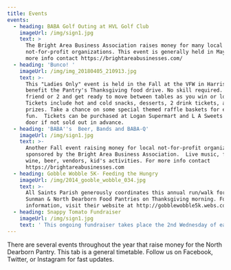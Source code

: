 ```yaml
---
title: Events
events:
  - heading: BABA Golf Outing at HVL Golf Club
    imageUrl: /img/sign1.jpg
    text: >
      The Bright Area Business Association raises money for many local
      not-for-profit organizations. This event is generally held in May.  For
      more info contact https://brightareabusinesses.com/
  - heading: 'Bunco! '
    imageUrl: /img/img_20180405_210913.jpg
    text: >-
      This "Ladies Only" event is held in the Fall at the VFW in Harrison, OH to
      benefit the Pantry's Thanksgiving food drive. No skill required.  Bring a
      friend or 2 and get ready to move between tables as you win or lose. 
      Tickets include hot and cold snacks, desserts, 2 drink tickets, and door
      prizes. Take a chance on some special themed raffle baskets for even more
      fun.  Tickets can be purchased at Logan Supermart and L A Sweets or at the
      door if not sold out in advance.
  - heading: 'BABA''s  Beer, Bands and BABA-Q'
    imageUrl: /img/sign1.jpg
    text: >-
      Another Fall event raising money for local not-for-profit organizations
      sponsored by the Bright Area Business Association.  Live music, food,
      wine, beer, vendors, kid's activities. For more info contact
      https://brightareabusinesses.com  
  - heading: Gobble Wobble 5K- Feeding the Hungry
    imageUrl: /img/2014_gooble_wobble_034.jpg
    text: >-
      All Saints Parish generously coordinates this annual run/walk for the
      Sunman & North Dearborn Food Pantries on Thanksgiving morning. For more
      information, visit their website at http://gobblewobble5k.webs.com/
  - heading: Snappy Tomato Fundraiser
    imageUrl: /img/sign1.jpg
    text: ' This ongoing fundraiser takes place the 2nd Wednesday of each month at Snappy Tomato in Bright. The pantry receives a percentage of sales and all tips.'
---
```

There are several events throughout the year that raise money for the North Dearborn Pantry.  This tab is a general timetable. Follow us on Facebook, Twitter, or Instagram for fast updates.
